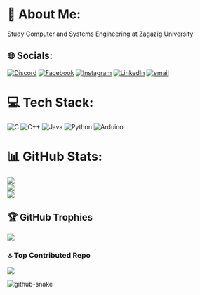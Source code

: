 # 💫 About Me:
Study Computer and Systems Engineering at Zagazig University 

## 🌐 Socials:
[![Discord](https://img.shields.io/badge/Discord-%237289DA.svg?logo=discord&logoColor=white)](https://discord.gg/mohamedelahmady08) [![Facebook](https://img.shields.io/badge/Facebook-%231877F2.svg?logo=Facebook&logoColor=white)]([https://facebook.com/MohammedElahmady](https://www.facebook.com/mohamed.ghareb.10297)) [![Instagram](https://img.shields.io/badge/Instagram-%23E4405F.svg?logo=Instagram&logoColor=white)](https://instagram.com/mohammed_elahmady0) [![LinkedIn](https://img.shields.io/badge/LinkedIn-%230077B5.svg?logo=linkedin&logoColor=white)](https://www.linkedin.com/in/mohammed-elahmady-267252283/) [![email](https://img.shields.io/badge/Email-D14836?logo=gmail&logoColor=white)](mailto:mohamedelahmady08@gmail.com) 

# 💻 Tech Stack:
![C](https://img.shields.io/badge/c-%2300599C.svg?style=for-the-badge&logo=c&logoColor=white) ![C++](https://img.shields.io/badge/c++-%2300599C.svg?style=for-the-badge&logo=c%2B%2B&logoColor=white) ![Java](https://img.shields.io/badge/java-%23ED8B00.svg?style=for-the-badge&logo=openjdk&logoColor=white) ![Python](https://img.shields.io/badge/python-3670A0?style=for-the-badge&logo=python&logoColor=ffdd54) ![Arduino](https://img.shields.io/badge/-Arduino-00979D?style=for-the-badge&logo=Arduino&logoColor=white)
# 📊 GitHub Stats:
![](https://github-readme-stats.vercel.app/api?username=Mohamed-Elahmady&theme=dark&hide_border=false&include_all_commits=false&count_private=false)<br/>
![](https://nirzak-streak-stats.vercel.app/?user=Mohamed-Elahmady&theme=dark&hide_border=false)<br/>
![](https://github-readme-stats.vercel.app/api/top-langs/?username=Mohamed-Elahmady&theme=dark&hide_border=false&include_all_commits=false&count_private=false&layout=compact)

## 🏆 GitHub Trophies
![](https://github-profile-trophy.vercel.app/?username=Mohamed-Elahmady&theme=radical&no-frame=false&no-bg=true&margin-w=4)

### 🔝 Top Contributed Repo
![](https://github-contributor-stats.vercel.app/api?username=Mohamed-Elahmady&limit=5&theme=dark&combine_all_yearly_contributions=true)

<!-- Proudly created with GPRM ( https://gprm.itsvg.in ) -->

<picture>
  <source media="(prefers-color-scheme: dark)" srcset="https://raw.githubusercontent.com/tobiasmeyhoefer/tobiasmeyhoefer/output/github-snake-dark.svg" />
  <source media="(prefers-color-scheme: light)" srcset="https://raw.githubusercontent.com/tobiasmeyhoefer/tobiasmeyhoefer/output/github-snake.svg" />
  <img alt="github-snake" src="https://raw.githubusercontent.com/tobiasmeyhoefer/tobiasmeyhoefer/output/github-snake.svg" />
</picture>
